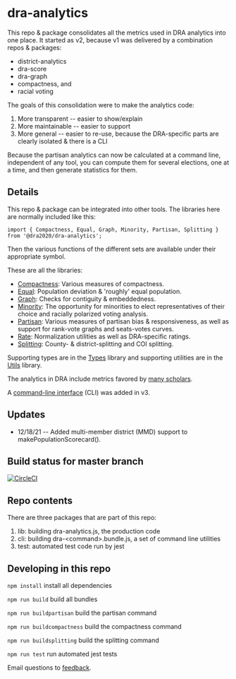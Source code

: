 # dra-analytics

This repo & package consolidates all the metrics used in DRA analytics into one place.
It started as v2, because v1 was delivered by a combination repos & packages:

- district-analytics
- dra-score
- dra-graph
- compactness, and
- racial voting

The goals of this consolidation were to make the analytics code:

1. More transparent -- easier to show/explain
2. More maintainable -- easier to support
3. More general -- easier to re-use, because the DRA-specific parts are clearly isolated & there is a CLI

Because the partisan analytics can now be calculated at a command line, independent of any tool, you can compute
them for several elections, one at a time, and then generate statistics for them.

## Details

This repo & package can be integrated into other tools.
The libraries here are normally included like this:

    import { Compactness, Equal, Graph, Minority, Partisan, Splitting } from '@dra2020/dra-analytics';

Then the various functions of the different sets are available under their appropriate symbol.

These are all the libraries:

- [Compactness](./docs/compactness.md): Various measures of compactness.
- [Equal](./docs/equal.md): Population deviation & 'roughly' equal population.
- [Graph](./docs/graph.md): Checks for contiguity & embeddedness.
- [Minority](./docs/minority.md): The opportunity for minorities to elect representatives of their choice and racially polarized voting analysis.
- [Partisan](./docs/partisan.md): Various measures of partisan bias & responsiveness, as well as support for rank-vote graphs and seats-votes curves.
- [Rate](./docs/rate.md): Normalization utilities as well as DRA-specific ratings.
- [Splitting](./docs/splitting.md): County- & district-splitting and COI splitting.

Supporting types are in the [Types](./docs/types.md) library and
supporting utilities are in the [Utils](./docs/utils.md) library.

The analytics in DRA include metrics favored by [many scholars](./docs/attributions.md).

A [command-line interface](./docs/cli.md) (CLI) was added in v3.

## Updates

- 12/18/21 -- Added multi-member district (MMD) support to makePopulationScorecard().

## Build status for master branch

[![CircleCI](https://circleci.com/gh/dra2020/dra-graph.svg?style=svg&circle-token=5c5fdd1ea8b6aa5fc80ec7657b805b3953c58e00)](https://circleci.com/gh/dra2020/dra-analytics)

## Repo contents

There are three packages that are part of this repo:

1. lib: building dra-analytics.js, the production code
2. cli: building dra-&lt;command&gt;.bundle.js, a set of command line utilities
3. test: automated test code run by jest

## Developing in this repo

```npm install``` install all dependencies

```npm run build``` build all bundles

```npm run buildpartisan``` build the partisan command

```npm run buildcompactness``` build the compactness command

```npm run buildsplitting``` build the splitting command

```npm run test``` run automated jest tests

Email questions to [feedback](mailto:feedback@davesredistricting.org?subject=dra-analytics).